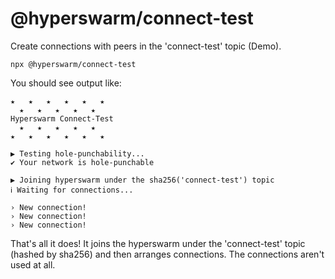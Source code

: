 # @hyperswarm/connect-test

Create connections with peers in the 'connect-test' topic (Demo).

```
npx @hyperswarm/connect-test
```

You should see output like:

```
★   ★   ★   ★   ★   ★
  ★   ★   ★   ★   ★
Hyperswarm Connect-Test
  ★   ★   ★   ★   ★
★   ★   ★   ★   ★   ★

▶ Testing hole-punchability...
✔ Your network is hole-punchable

▶ Joining hyperswarm under the sha256('connect-test') topic
ℹ Waiting for connections...

› New connection!
› New connection!
› New connection!
```

That's all it does! It joins the hyperswarm under the 'connect-test' topic (hashed by sha256) and then arranges connections. The connections aren't used at all.